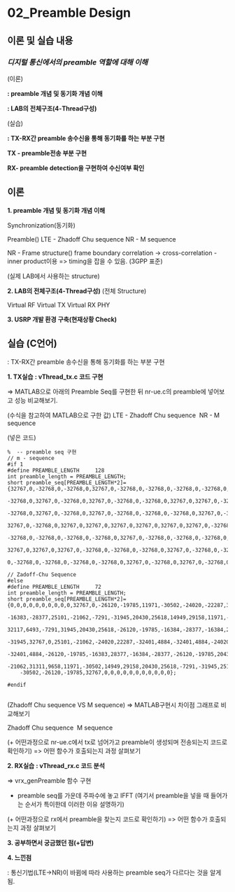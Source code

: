 # 02_Preamble Design
## 이론 및 실습 내용
### ***디지털 통신에서의 preamble 역할에 대해 이해***

(이론)

**: preamble 개념 및 동기화 개념 이해**

**: LAB의 전체구조(4-Thread구성)**

(실습)

**: TX-RX간 preamble 송수신을 통해 동기화를 하는 부분 구현**

**TX - preamble전송 부분 구현** 

**RX- preamble detection을 구현하여 수신여부 확인**


## 이론 
**1. preamble 개념 및 동기화 개념 이해**

Synchronization(동기화)

Preamble()
LTE - Zhadoff Chu sequence
NR - M sequence

NR - Frame structure()
frame boundary
correlation -> cross-correlation - inner product이용
=> timing을 잡을 수 있음. 
(3GPP 표준)

(실제 LAB에서 사용하는 structure)

**2. LAB의 전체구조(4-Thread구성)**
(전체 Structure)
![]()

Virtual RF
Virtual TX
Virtual RX
PHY


**3. USRP 개발 환경 구축(현재상황 Check)**
![]()



## 실습 (C언어)

: TX-RX간 preamble 송수신을 통해 동기화를 하는 부분 구현

**1. TX실습**
**: vThread_tx.c 코드 구현**

=> MATLAB으로 아래의 Preamble Seq를 구현한 뒤 nr-ue.c의 preamble에 넣어보고 성능 비교해보기.

(수식을 참고하여 MATLAB으로 구한 값)
LTE - Zhadoff Chu sequence
![]()
NR - M sequence
![]()

(넣은 코드)
```
%  -- preamble seq 구현
// m - sequence
#if 1
#define PREAMBLE_LENGTH		128
int preamble_length = PREAMBLE_LENGTH;
short preamble_seq[PREAMBLE_LENGTH*2]={32767,0,-32768,0,-32768,0,32767,0,-32768,0,-32768,0,-32768,0,-32768,0,32767,0,32767,0,-32768,0,-32768,0,-32768,0,32767,0,32767,0,
	-32768,0,32767,0,-32768,0,32767,0,-32768,0,-32768,0,32767,0,32767,0,-32768,0,-32768,0,32767,0,32767,0,32767,0,32767,0,32767,0,-32768,0,-32768,0,32767,0,-32768,0,
	-32768,0,32767,0,-32768,0,32767,0,-32768,0,-32768,0,-32768,0,32767,0,-32768,0,32767,0,32767,0,32767,0,-32768,0,-32768,0,32767,0,32767,0,-32768,0,32767,0,32767,0,
	32767,0,-32768,0,32767,0,32767,0,32767,0,32767,0,32767,0,32767,0,-32768,0,32767,0,32767,0,-32768,0,32767,0,32767,0,-32768,0,-32768,0,32767,0,-32768,0,32767,0,32767,0,
	-32768,0,-32768,0,-32768,0,-32768,0,32767,0,-32768,0,-32768,0,-32768,0,32767,0,32767,0,32767,0,32767,0,-32768,0,-32768,0,-32768,0,-32768,0,-32768,0,-32768,0,-32768,0,
	32767,0,32767,0,32767,0,-32768,0,-32768,0,-32768,0,32767,0,-32768,0,-32768,0,32767,0,32767,0,32767,0,-32768,0,32767,0,-32768,0,32767,0,32767,0,-32768,0,32767,0,-32768,
	0,-32768,0,-32768,0,-32768,0,-32768,0,32767,0,-32768,0,32767,0,-32768,0,32767,0,-32768,0,32767,0,32767,0,32767,0,32767,0,-32768,0};

// Zadoff-Chu Sequence
#else
#define PREAMBLE_LENGTH		72
int preamble_length = PREAMBLE_LENGTH;
short preamble_seq[PREAMBLE_LENGTH*2]={0,0,0,0,0,0,0,0,0,0,32767,0,-26120,-19785,11971,-30502,-24020,-22287,32117,6493,31311,9658,
	-16383,-28377,25101,-21062,-7291,-31945,20430,25618,14949,29158,11971,-30502,31311,9658,25101,-21062,-16383,28377,-24020,22287,
	32117,6493,-7291,31945,20430,25618,-26120,-19785,-16384,-28377,-16384,28377,-26120,-19785,-32401,4884,31311,-9658,32117,6493,-7291,
	-31945,32767,0,25101,-21062,-24020,22287,-32401,4884,-32401,4884,-24020,22287,25101,-21062,32767,0,-7291,-31945,32117,6493,31311,-9658,
	-32401,4884,-26120,-19785,-16383,28377,-16384,-28377,-26120,-19785,20430,25618,-7291,31945,32117,6493,-24020,22287,-16384,28377,25101,
	-21062,31311,9658,11971,-30502,14949,29158,20430,25618,-7291,-31945,25101,-21062,-16384,-28377,31311,9658,32117,6493,-24020,-22287,11971,
	-30502,-26120,-19785,32767,0,0,0,0,0,0,0,0,0,0,0};

#endif
 
```
(Zhadoff Chu sequence  VS  M sequence) 
=> MATLAB구현시 차이점 그래프로 비교해보기

Zhadoff Chu sequence
![]()
M sequence
![]()

(+ 어떤과정으로 nr-ue.c에서 tx로 넘어가고 preamble이 생성되며 전송되는지 코드로 확인하기)
=> 어떤 함수가 호출되는지 과정 살펴보기





**2. RX실습**
**: vThread_rx.c 코드 분석**

=> vrx_genPreamble 함수 구현
- preamble seq를 가운데 주파수에 놓고 IFFT
(여기서 preamble을 넣을 때 들어가는 순서가 특이한데 이러한 이유 설명하기)

(+ 어떤과정으로 rx에서 preamble을 찾는지 코드로 확인하기)
=> 어떤 함수가 호출되는지 과정 살펴보기



**3. 공부하면서 궁금했던 점(+답변)**


**4. 느낀점**

: 통신기법(LTE->NR)이 바뀜에 따라 사용하는 preamble seq가 다르다는 것을 알게 됨.

 
